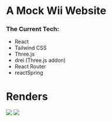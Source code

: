 # A Mock Wii Website
<h3>The Current Tech:</h3>
<ul>
  <li>React</li>
  <li>Tailwind CSS</li>
  <li>Three.js</li>
  <li>drei (Three.js addon)</li>
  <li>React Router</li>
  <li>reactSpring</li>
</ul>

<h1>Renders</h1>
<img src="https://github.com/user-attachments/assets/4c607f81-da71-4e6c-b9b5-edb4a9b01bcd">
<img src="https://github.com/user-attachments/assets/0acb594c-773d-4021-9933-4beb253b5434">
